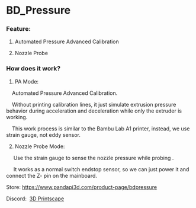 # BD_Pressure

### Feature:

1. Automated Pressure Advanced Calibration

2. Nozzle Probe


### How does it work?

1. PA Mode:

    Automated Pressure Advanced Calibration.

    Without printing calibration lines, it just simulate extrusion pressure behavior during acceleration and deceleration while only the extruder is working.

    This work process is similar to the Bambu Lab A1 printer, instead, we use  strain gauge, not eddy sensor.

2. Nozzle Probe Mode: 

     Use the strain gauge to sense the nozzle pressure while probing .

     It works as a normal switch endstop sensor, so we can just power it and connect the Z- pin on the mainboard. 



Store: https://www.pandapi3d.com/product-page/bdpressure

Discord:  [3D Printscape](https://discord.com/channels/804253067784355863/1403863863367176312)
